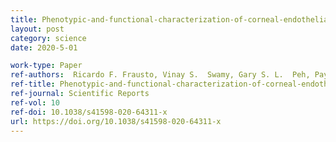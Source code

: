 ```yaml
---
title: Phenotypic-and-functional-characterization-of-corneal-endothelial-cells-during-in-vitro-expansion
layout: post
category: science
date: 2020-5-01

work-type: Paper
ref-authors:  Ricardo F. Frausto, Vinay S.  Swamy, Gary S. L.  Peh, Payton M.  Boere, E. Maryam  Hanser, Doug. D.  Chung, Benjamin L.  George, Marco  Morselli, Liyo  Kao, Rustam  Azimov, Jessica  Wu, Matteo  Pellegrini, Ira  Kurtz, Jodhbir S.  Mehta, Anthony J. Aldave
ref-title: Phenotypic-and-functional-characterization-of-corneal-endothelial-cells-during-in-vitro-expansion
ref-journal: Scientific Reports
ref-vol: 10
ref-doi: 10.1038/s41598-020-64311-x
url: https://doi.org/10.1038/s41598-020-64311-x
---
```

